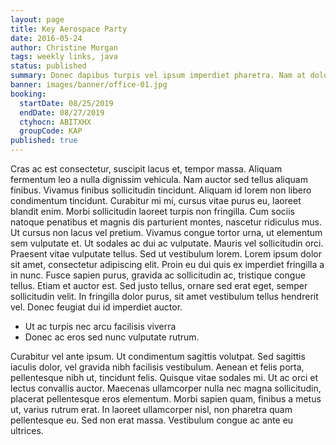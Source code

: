 ```yaml
---
layout: page
title: Key Aerospace Party
date: 2016-05-24
author: Christine Morgan
tags: weekly links, java
status: published
summary: Donec dapibus turpis vel ipsum imperdiet pharetra. Nam at dolor.
banner: images/banner/office-01.jpg
booking:
  startDate: 08/25/2019
  endDate: 08/27/2019
  ctyhocn: ABITXHX
  groupCode: KAP
published: true
---
```

Cras ac est consectetur, suscipit lacus et, tempor massa. Aliquam fermentum leo a nulla dignissim vehicula. Nam auctor sed tellus aliquam finibus. Vivamus finibus sollicitudin tincidunt. Aliquam id lorem non libero condimentum tincidunt. Curabitur mi mi, cursus vitae purus eu, laoreet blandit enim. Morbi sollicitudin laoreet turpis non fringilla. Cum sociis natoque penatibus et magnis dis parturient montes, nascetur ridiculus mus. Ut cursus non lacus vel pretium. Vivamus congue tortor urna, ut elementum sem vulputate et. Ut sodales ac dui ac vulputate. Mauris vel sollicitudin orci.
Praesent vitae vulputate tellus. Sed ut vestibulum lorem. Lorem ipsum dolor sit amet, consectetur adipiscing elit. Proin eu dui quis ex imperdiet fringilla a in nunc. Fusce sapien purus, gravida ac sollicitudin ac, tristique congue tellus. Etiam et auctor est. Sed justo tellus, ornare sed erat eget, semper sollicitudin velit. In fringilla dolor purus, sit amet vestibulum tellus hendrerit vel. Donec feugiat dui id imperdiet auctor.

* Ut ac turpis nec arcu facilisis viverra
* Donec ac eros sed nunc vulputate rutrum.

Curabitur vel ante ipsum. Ut condimentum sagittis volutpat. Sed sagittis iaculis dolor, vel gravida nibh facilisis vestibulum. Aenean et felis porta, pellentesque nibh ut, tincidunt felis. Quisque vitae sodales mi. Ut ac orci et lectus convallis auctor. Maecenas ullamcorper nulla nec magna sollicitudin, placerat pellentesque eros elementum. Morbi sapien quam, finibus a metus ut, varius rutrum erat. In laoreet ullamcorper nisl, non pharetra quam pellentesque eu. Sed non erat massa. Vestibulum congue ac ante eu ultrices.
